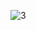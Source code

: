 ![3](https://user-images.githubusercontent.com/85323992/204719417-8bf54047-8a8c-4e26-b4e3-cd5b68744eb1.PNG)
